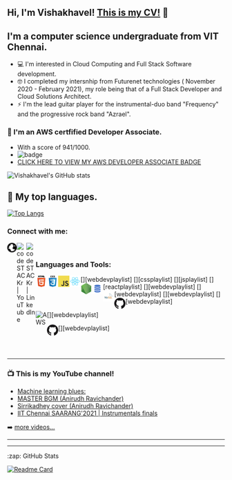 ## Hi, I'm Vishakhavel! [This is my CV!][website] 👋

## I'm a computer science undergraduate from VIT Chennai.

-  💻 I'm interested in Cloud Computing and Full Stack Software development.
-  🤓 I completed my intersnhip from Futurenet technologies ( November 2020 - February 2021), my role being that of a Full Stack Developer and Cloud Solutions Architect.
-  ⚡  I'm the lead guitar player for the instrumental-duo band "Frequency" and the progressive rock band "Azrael".




### 📕 I'm an AWS certfified Developer Associate.

- With a score of 941/1000.
- <img width="150px" alt="badge" src="https://user-images.githubusercontent.com/54572908/123316353-5f69d680-d54a-11eb-8c34-ba1209c688cd.png">
- [CLICK HERE TO VIEW MY AWS DEVELOPER ASSOCIATE BADGE](https://www.credly.com/badges/2e8cbd82-6fd2-428a-b992-3aae5020cf08/public_url)



![Vishakhavel's GitHub stats](https://github-readme-stats.vercel.app/api?username=Vishakhavel&show_icons=true&theme=synthwave)




## 👀 My top languages.

[![Top Langs](https://github-readme-stats.vercel.app/api/top-langs/?username=Vishakhavel&layout=compact)](https://github.com/Vishakhavel)


### Connect with me:

[<img align="left" alt="codeSTACKr.com" width="22px" src="https://raw.githubusercontent.com/iconic/open-iconic/master/svg/globe.svg" />][website]
[<img align="left" alt="codeSTACKr | YouTube" width="22px" src="https://cdn.jsdelivr.net/npm/simple-icons@v3/icons/youtube.svg" />][youtube]
[<img align="left" alt="codeSTACKr | LinkedIn" width="22px" src="https://cdn.jsdelivr.net/npm/simple-icons@v3/icons/linkedin.svg" />][linkedin]


<br />

### Languages and Tools:

[<img align="left" alt="HTML5" width="26px" src="https://raw.githubusercontent.com/github/explore/80688e429a7d4ef2fca1e82350fe8e3517d3494d/topics/html/html.png" />][webdevplaylist]
[<img align="left" alt="CSS3" width="26px" src="https://raw.githubusercontent.com/github/explore/80688e429a7d4ef2fca1e82350fe8e3517d3494d/topics/css/css.png" />][cssplaylist]
[<img align="left" alt="JavaScript" width="26px" src="https://raw.githubusercontent.com/github/explore/80688e429a7d4ef2fca1e82350fe8e3517d3494d/topics/javascript/javascript.png" />][jsplaylist]
[<img align="left" alt="React" width="26px" src="https://raw.githubusercontent.com/github/explore/80688e429a7d4ef2fca1e82350fe8e3517d3494d/topics/react/react.png" />][reactplaylist]
[<img align="left" alt="Node.js" width="26px" src="https://raw.githubusercontent.com/github/explore/80688e429a7d4ef2fca1e82350fe8e3517d3494d/topics/nodejs/nodejs.png" />][webdevplaylist]
[<img align="left" alt="SQL" width="26px" src="https://raw.githubusercontent.com/github/explore/80688e429a7d4ef2fca1e82350fe8e3517d3494d/topics/sql/sql.png" />][webdevplaylist]
[<img align="left" alt="MySQL" width="26px" src="https://raw.githubusercontent.com/github/explore/80688e429a7d4ef2fca1e82350fe8e3517d3494d/topics/mysql/mysql.png" />][webdevplaylist]
[<img align="left" alt="GitHub" width="26px" src="https://raw.githubusercontent.com/github/explore/78df643247d429f6cc873026c0622819ad797942/topics/github/github.png" />][webdevplaylist]

[<img align="left" alt="AWS" width="26px" src="https://user-images.githubusercontent.com/54572908/123317854-203c8500-d54c-11eb-8534-97bc4d2b4ffa.png
" />][webdevplaylist]


[<img align="left" alt="spring" width="26px" src="https://raw.githubusercontent.com/github/explore/78df643247d429f6cc873026c0622819ad797942/topics/github/github.png" />][webdevplaylist]



<br />
<br />

---

### 📺 This is my YouTube channel!

<!-- YOUTUBE:START -->
- [Machine learning blues: ](https://www.youtube.com/watch?v=drWPTjPH_Cw&ab_channel=VichuPlays)
- [MASTER BGM (Anirudh Ravichander)](https://www.youtube.com/watch?v=BbHG-UG_dRU&ab_channel=VichuPlays)
- [Sirrikadhey cover (Anirudh Ravichander)](https://www.youtube.com/watch?v=k88EhCNkEV0&ab_channel=VichuPlays)
- [IIT Chennai  SAARANG'2021 | Instrumentals finals](https://www.youtube.com/watch?v=k88EhCNkEV0&ab_channel=VichuPlays)
<!-- YOUTUBE:END -->

➡️ [more videos...](https://www.youtube.com/channel/UCNSfx1qzCsNYbvowYxBURtQ)

---


---


 


  <summary>:zap: GitHub Stats</summary>


[![Readme Card](https://github-readme-stats.vercel.app/api/pin/?username=Vishakhavel&repo=Vishakhavel)](https://github.com/Vishakhavel/Vishakhavel)



[website]: https://codeSTACKr.com
[youtube]: https://www.youtube.com/channel/UCNSfx1qzCsNYbvowYxBURtQ
[linkedin]: https://www.linkedin.com/in/vishakhavel-shanmuganathan-376b44197
